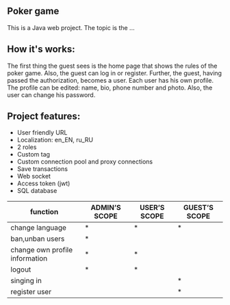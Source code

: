 ## Poker game
This is a Java web project. The topic is the ...
## How it's works:
The first thing the guest sees is the home page that shows the rules of the poker game. Also, the guest can log in or register. Further, the guest, having passed the authorization, becomes a user. Each user has his own profile. The profile can be edited: name, bio, phone number and photo. Also, the user can change his password.
## Project features:
* User friendly URL
* Localization: en_EN, ru_RU
* 2 roles
* Custom tag
* Custom connection pool and proxy connections
* Save transactions
* Web socket
* Access token (jwt)
* SQL database

function | ADMIN’S SCOPE | USER’S SCOPE | GUEST’S SCOPE
---------| --------------|----------------|---------------
change language| * | * | * |
ban,unban users | * |
change own profile information | * | * |
logout | * | * |
singing in |   |   | * |
register user |   |   | * |
